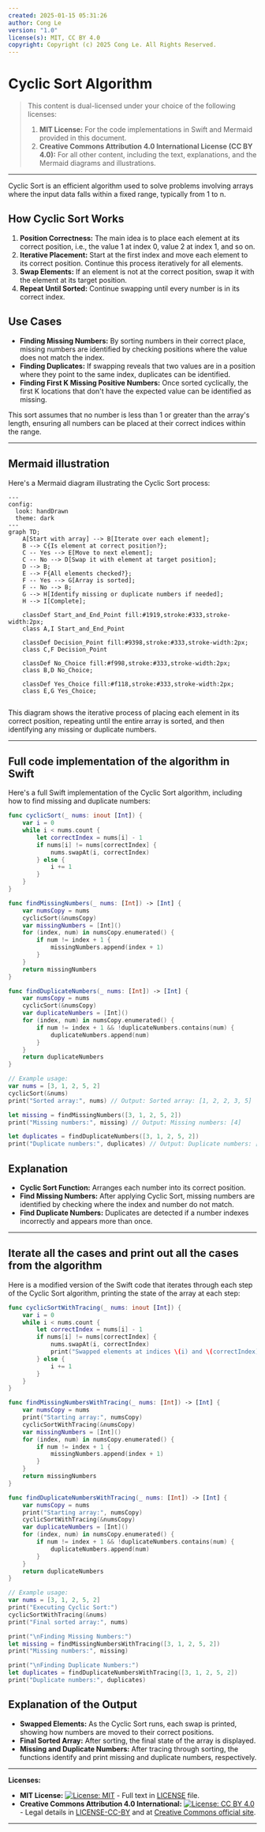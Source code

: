 ```yaml
---
created: 2025-01-15 05:31:26
author: Cong Le
version: "1.0"
license(s): MIT, CC BY 4.0
copyright: Copyright (c) 2025 Cong Le. All Rights Reserved.
---
```


# Cyclic Sort Algorithm

> This content is dual-licensed under your choice of the following licenses:
> 1.  **MIT License:** For the code implementations in Swift and Mermaid provided in this document.
> 2.  **Creative Commons Attribution 4.0 International License (CC BY 4.0):** For all other content, including the text, explanations, and the Mermaid diagrams and illustrations.

---


Cyclic Sort is an efficient algorithm used to solve problems involving arrays where the input data falls within a fixed range, typically from 1 to n. 

## How Cyclic Sort Works
1. **Position Correctness:** The main idea is to place each element at its correct position, i.e., the value 1 at index 0, value 2 at index 1, and so on.
2. **Iterative Placement:** Start at the first index and move each element to its correct position. Continue this process iteratively for all elements.
3. **Swap Elements:** If an element is not at the correct position, swap it with the element at its target position.
4. **Repeat Until Sorted:** Continue swapping until every number is in its correct index.

## Use Cases
- **Finding Missing Numbers:** By sorting numbers in their correct place, missing numbers are identified by checking positions where the value does not match the index.
- **Finding Duplicates:** If swapping reveals that two values are in a position where they point to the same index, duplicates can be identified.
- **Finding First K Missing Positive Numbers:** Once sorted cyclically, the first K locations that don't have the expected value can be identified as missing.

This sort assumes that no number is less than 1 or greater than the array's length, ensuring all numbers can be placed at their correct indices within the range.




---


## Mermaid illustration


Here's a Mermaid diagram illustrating the Cyclic Sort process:

```mermaid
---
config:
  look: handDrawn
  theme: dark
---
graph TD;
    A[Start with array] --> B[Iterate over each element];
    B --> C{Is element at correct position?};
    C -- Yes --> E[Move to next element];
    C -- No --> D[Swap it with element at target position];
    D --> B;
    E --> F{All elements checked?};
    F -- Yes --> G[Array is sorted];
    F -- No --> B;
    G --> H[Identify missing or duplicate numbers if needed];
    H --> I[Complete];

    classDef Start_and_End_Point fill:#1919,stroke:#333,stroke-width:2px;
    class A,I Start_and_End_Point
    
    classDef Decision_Point fill:#9398,stroke:#333,stroke-width:2px;
    class C,F Decision_Point

    classDef No_Choice fill:#f998,stroke:#333,stroke-width:2px;
    class B,D No_Choice;

    classDef Yes_Choice fill:#f118,stroke:#333,stroke-width:2px;
    class E,G Yes_Choice;
    
```


This diagram shows the iterative process of placing each element in its correct position, repeating until the entire array is sorted, and then identifying any missing or duplicate numbers.



---


## Full code implementation of the algorithm in Swift


Here's a full Swift implementation of the Cyclic Sort algorithm, including how to find missing and duplicate numbers:

```swift
func cyclicSort(_ nums: inout [Int]) {
    var i = 0
    while i < nums.count {
        let correctIndex = nums[i] - 1
        if nums[i] != nums[correctIndex] {
            nums.swapAt(i, correctIndex)
        } else {
            i += 1
        }
    }
}

func findMissingNumbers(_ nums: [Int]) -> [Int] {
    var numsCopy = nums
    cyclicSort(&numsCopy)
    var missingNumbers = [Int]()
    for (index, num) in numsCopy.enumerated() {
        if num != index + 1 {
            missingNumbers.append(index + 1)
        }
    }
    return missingNumbers
}

func findDuplicateNumbers(_ nums: [Int]) -> [Int] {
    var numsCopy = nums
    cyclicSort(&numsCopy)
    var duplicateNumbers = [Int]()
    for (index, num) in numsCopy.enumerated() {
        if num != index + 1 && !duplicateNumbers.contains(num) {
            duplicateNumbers.append(num)
        }
    }
    return duplicateNumbers
}

// Example usage:
var nums = [3, 1, 2, 5, 2]
cyclicSort(&nums)
print("Sorted array:", nums) // Output: Sorted array: [1, 2, 2, 3, 5]

let missing = findMissingNumbers([3, 1, 2, 5, 2])
print("Missing numbers:", missing) // Output: Missing numbers: [4]

let duplicates = findDuplicateNumbers([3, 1, 2, 5, 2])
print("Duplicate numbers:", duplicates) // Output: Duplicate numbers: [2]
```

## Explanation
- **Cyclic Sort Function:** Arranges each number into its correct position.
- **Find Missing Numbers:** After applying Cyclic Sort, missing numbers are identified by checking where the index and number do not match.
- **Find Duplicate Numbers:** Duplicates are detected if a number indexes incorrectly and appears more than once.


---



## Iterate all the cases and print out all the cases from the algorithm

Here is a modified version of the Swift code that iterates through each step of the Cyclic Sort algorithm, printing the state of the array at each step:

```swift
func cyclicSortWithTracing(_ nums: inout [Int]) {
    var i = 0
    while i < nums.count {
        let correctIndex = nums[i] - 1
        if nums[i] != nums[correctIndex] {
            nums.swapAt(i, correctIndex)
            print("Swapped elements at indices \(i) and \(correctIndex):", nums)
        } else {
            i += 1
        }
    }
}

func findMissingNumbersWithTracing(_ nums: [Int]) -> [Int] {
    var numsCopy = nums
    print("Starting array:", numsCopy)
    cyclicSortWithTracing(&numsCopy)
    var missingNumbers = [Int]()
    for (index, num) in numsCopy.enumerated() {
        if num != index + 1 {
            missingNumbers.append(index + 1)
        }
    }
    return missingNumbers
}

func findDuplicateNumbersWithTracing(_ nums: [Int]) -> [Int] {
    var numsCopy = nums
    print("Starting array:", numsCopy)
    cyclicSortWithTracing(&numsCopy)
    var duplicateNumbers = [Int]()
    for (index, num) in numsCopy.enumerated() {
        if num != index + 1 && !duplicateNumbers.contains(num) {
            duplicateNumbers.append(num)
        }
    }
    return duplicateNumbers
}

// Example usage:
var nums = [3, 1, 2, 5, 2]
print("Executing Cyclic Sort:")
cyclicSortWithTracing(&nums)
print("Final sorted array:", nums)

print("\nFinding Missing Numbers:")
let missing = findMissingNumbersWithTracing([3, 1, 2, 5, 2])
print("Missing numbers:", missing)

print("\nFinding Duplicate Numbers:")
let duplicates = findDuplicateNumbersWithTracing([3, 1, 2, 5, 2])
print("Duplicate numbers:", duplicates)
```

## Explanation of the Output
- **Swapped Elements:** As the Cyclic Sort runs, each swap is printed, showing how numbers are moved to their correct positions.
- **Final Sorted Array:** After sorting, the final state of the array is displayed.
- **Missing and Duplicate Numbers:** After tracing through sorting, the functions identify and print missing and duplicate numbers, respectively.



---
**Licenses:**

- **MIT License:**  [![License: MIT](https://img.shields.io/badge/License-MIT-yellow.svg)](LICENSE) - Full text in [LICENSE](LICENSE) file.
- **Creative Commons Attribution 4.0 International:** [![License: CC BY 4.0](https://licensebuttons.net/l/by/4.0/88x31.png)](LICENSE-CC-BY) - Legal details in [LICENSE-CC-BY](LICENSE-CC-BY) and at [Creative Commons official site](http://creativecommons.org/licenses/by/4.0/).

---